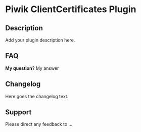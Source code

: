 # Piwik ClientCertificates Plugin

## Description

Add your plugin description here.

## FAQ

__My question?__
My answer

## Changelog

Here goes the changelog text.

## Support

Please direct any feedback to ...